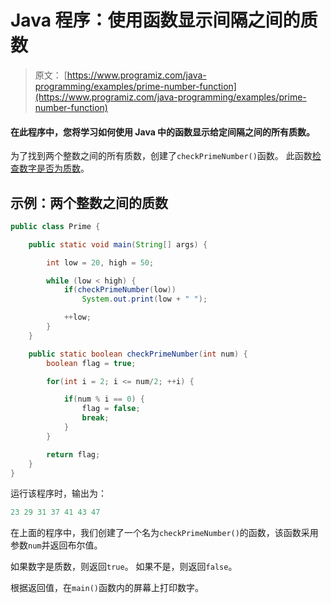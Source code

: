 # Java 程序：使用函数显示间隔之间的质数

> 原文： [https://www.programiz.com/java-programming/examples/prime-number-function](https://www.programiz.com/java-programming/examples/prime-number-function)

#### 在此程序中，您将学习如何使用 Java 中的函数显示给定间隔之间的所有质数。

为了找到两个整数之间的所有质数，创建了`checkPrimeNumber()`函数。 此函数[检查数字是否为质数](/java-programming/examples/prime-number "Check prime number in Java")。

## 示例：两个整数之间的质数

```java
public class Prime {

    public static void main(String[] args) {

        int low = 20, high = 50;

        while (low < high) {
            if(checkPrimeNumber(low))
                System.out.print(low + " ");

            ++low;
        }
    }

    public static boolean checkPrimeNumber(int num) {
        boolean flag = true;

        for(int i = 2; i <= num/2; ++i) {

            if(num % i == 0) {
                flag = false;
                break;
            }
        }

        return flag;
    }
}
```

运行该程序时，输出为：

```java
23 29 31 37 41 43 47 
```

在上面的程序中，我们创建了一个名为`checkPrimeNumber()`的函数，该函数采用参数`num`并返回布尔值。

如果数字是质数，则返回`true`。 如果不是，则返回`false`。

根据返回值，在`main()`函数内的屏幕上打印数字。